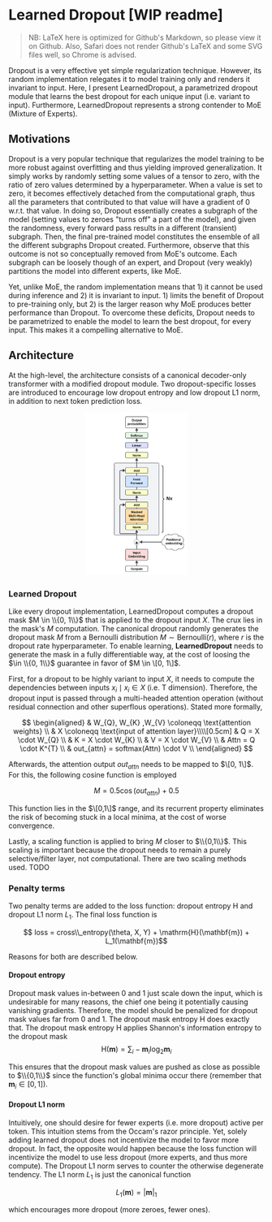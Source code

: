 # Learned Dropout [WIP readme]
> NB: LaTeX here is optimized for Github's Markdown, so please view it on Github. Also, Safari does not render Github's LaTeX and some SVG files well, so Chrome is advised.

Dropout is a very effective yet simple regularization technique. However, its random implementation relegates it to model training only and renders it invariant to input. Here, I present LearnedDropout, a parametrized dropout module that learns the best dropout for each unique input (i.e. variant to input). Furthermore, LearnedDropout represents a strong contender to MoE (Mixture of Experts).

## Motivations

Dropout is a very popular technique that regularizes the model training to be more robust against overfitting and thus yielding improved generalization. It simply works by randomly setting some values of a tensor to zero, with the ratio of zero values determined by a hyperparameter. When a value is set to zero, it becomes effectively detached from the computational graph, thus all the parameters that contributed to that value will have a gradient of 0 w.r.t. that value. In doing so, Dropout essentially creates a subgraph of the model (setting values to zeroes "turns off" a part of the model), and given the randomness, every forward pass results in a different (transient) subgraph. Then, the final pre-trained model constitutes the ensemble of all the different subgraphs Dropout created. Furthermore, observe that this outcome is not so conceptually removed from MoE's outcome. Each subgraph can be loosely though of an expert, and Dropout (very weakly) partitions the model into different experts, like MoE.

Yet, unlike MoE, the random implementation means that 1) it cannot be used during inference and 2) it is invariant to input. 1) limits the benefit of Dropout to pre-training only, but 2) is the larger reason why MoE produces better performance than Dropout. To overcome these deficits, Dropout needs to be parametrized to enable the model to learn the best dropout, for every input. This makes it a compelling alternative to MoE.

## Architecture

At the high-level, the architecture consists of a canonical decoder-only transformer with a modified dropout module. Two dropout-specific losses are introduced to encourage low dropout entropy and low dropout L1 norm, in addition to next token prediction loss.

<div align="center">
  <img src="assets/decoder_diagram.svg" alt="sdasd" width="40%">
</div>

### Learned Dropout

Like every dropout implementation, LearnedDropout computes a dropout mask $M \in \\{0, 1\\}$ that is applied to the dropout input $X$. The crux lies in the mask's $M$ computation. The canonical dropout randomly generates the dropout mask $M$ from a Bernoulli distribution $M \sim \text{Bernoulli}(r)$, where $r$ is the dropout rate hyperparameter. To enable learning, **LearnedDropout** needs to generate the mask in a fully differentiable way, at the cost of loosing the $\in \\{0, 1\\}$ guarantee in favor of $M \in \[0, 1\]$.

First, for a dropout to be highly variant to input $X$, it needs to compute the dependencies between inputs ${x_i \mid x_i \in X}$ (i.e. T dimension). Therefore, the dropout input is passed through a multi-headed attention operation (without residual connection and other superflous operations). Stated more formally,

$$
\begin{aligned}
& W_{Q}, W_{K} ,W_{V} \coloneqq \text{attention weights} \\
& X \coloneqq \text{input of attention layer}\\\\[0.5cm]
& Q = X \cdot W_{Q} \\
& K = X \cdot W_{K} \\
& V = X \cdot W_{V} \\
& Attn = Q \cdot K^{T} \\
& out_{attn} = softmax(Attn) \cdot V \\
\end{aligned}
$$

Afterwards, the attention output $out_{attn}$ needs to be mapped to $\[0, 1\]$. For this, the following cosine function is employed

$$M =  0.5 \cos(out_{attn}) + 0.5$$

This function lies in the $\[0,1\]$ range, and its recurrent property eliminates the risk of becoming stuck in a local minima, at the cost of worse convergence.

Lastly, a scaling function is applied to bring $M$ closer to $\\{0,1\\}$. This scaling is important because the dropout needs to remain a purely selective/filter layer, not computational. There are two scaling methods used. TODO

### Penalty terms

Two penalty terms are added to the loss function: dropout entropy $\mathrm{H}$ and dropout L1 norm ${L_1}$. The final loss function is

$$ loss = cross\\_entropy(\theta, X, Y) + \mathrm{H}(\mathbf{m}) + L_1(\mathbf{m})$$

Reasons for both are described below.

#### Dropout entropy

Dropout mask values in-between 0 and 1 just scale down the input, which is undesirable for many reasons, the chief one being it potentially causing vanishing gradients. Therefore, the model should be penalized for dropout mask values far from 0 and 1. The dropout mask entropy $\mathrm{H}$ does exactly that. The dropout mask entropy $\mathrm{H}$ applies Shannon's information entropy to the dropout mask
$$\mathrm{H}(\mathbf{m}) =  \sum_{i}-\mathbf{m}_i\log_2\mathbf{m}_i $$

This ensures that the dropout mask values are pushed as close as possible to $\\{0,1\\}$ since the function's global minima occur there (remember that $\mathbf{m}_i \in [0,1]$).

#### Dropout L1 norm

Intuitively, one should desire for fewer experts (i.e. more dropout) active per token. This intuition stems from the Occam's razor principle. Yet, solely adding learned dropout does not incentivize the model to favor more dropout. In fact, the opposite would happen because the loss function will incentivize the model to use less dropout (more experts, and thus more compute). The Dropout L1 norm serves to counter the otherwise degenerate tendency. The L1 norm ${L_1}$ is just the canonical function

$$ L_1(\mathbf{m}) = |\mathbf{m}|_1$$

which encourages more dropout (more zeroes, fewer ones).
